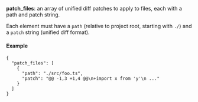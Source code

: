 **patch_files**: an array of unified diff patches to apply to files, each with a path and patch string.

Each element must have a `path` (relative to project root, starting with `./`) and a `patch` string (unified diff format).

#### Example

```
{
  "patch_files": [
    {
      "path": "./src/foo.ts",
      "patch": "@@ -1,3 +1,4 @@\n+import x from 'y'\n ..."
    }
  ]
}
```
